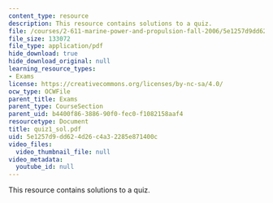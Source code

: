```yaml
---
content_type: resource
description: This resource contains solutions to a quiz.
file: /courses/2-611-marine-power-and-propulsion-fall-2006/5e1257d9dd624d26c4a32285e871400c_quiz1_sol.pdf
file_size: 133072
file_type: application/pdf
hide_download: true
hide_download_original: null
learning_resource_types:
- Exams
license: https://creativecommons.org/licenses/by-nc-sa/4.0/
ocw_type: OCWFile
parent_title: Exams
parent_type: CourseSection
parent_uid: b4400f86-3886-90f0-fec0-f1082158aaf4
resourcetype: Document
title: quiz1_sol.pdf
uid: 5e1257d9-dd62-4d26-c4a3-2285e871400c
video_files:
  video_thumbnail_file: null
video_metadata:
  youtube_id: null
---
```

This resource contains solutions to a quiz.